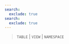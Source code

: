 ```yaml
---
search:
  exclude: true
search:
  exclude: true
---
```

<!--start-->

> `TABLE` | `VIEW` | `NAMESPACE` 
